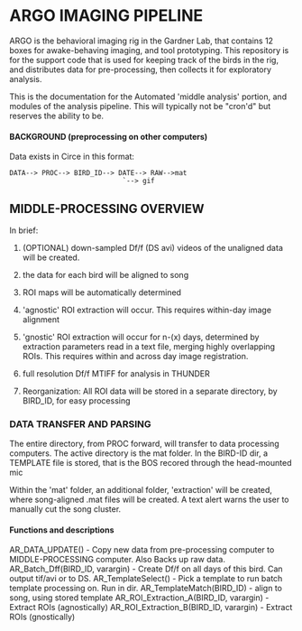 # ARGO IMAGING PIPELINE
ARGO is the behavioral imaging rig in the Gardner Lab, that contains 12 boxes for awake-behaving imaging, and tool prototyping. This repository is for the support code that is used for keeping track of the birds in the rig, and distributes data for pre-processing, then collects it for exploratory analysis.

This is the documentation for the Automated 'middle analysis' portion, and modules of the analysis pipeline. This will typically not be "cron'd" but reserves the ability to be.


#### BACKGROUND (preprocessing on other computers)

Data exists in Circe in this format:

    DATA--> PROC--> BIRD_ID--> DATE--> RAW-->mat
                                `--> gif

## MIDDLE-PROCESSING OVERVIEW


In brief:
1. (OPTIONAL) down-sampled Df/f (DS avi) videos of the unaligned data will be created.

2. the data for each bird will be aligned to song

3. ROI maps will be automatically determined

4. 'agnostic' ROI extraction will occur. This requires within-day image alignment

5. 'gnostic' ROI extraction will occur for n-(x) days, determined by extraction parameters read in a text file, merging highly overlapping ROIs. This requires within and across day image registration.

6. full resolution Df/f MTIFF for analysis in THUNDER

7. Reorganization: All ROI data will be stored in a separate directory, by BIRD_ID, for easy processing




### DATA TRANSFER AND PARSING

The entire directory, from PROC forward, will transfer to data processing computers. The active directory is the mat folder. In the BIRD-ID dir, a TEMPLATE file is stored, that is the BOS recored through the head-mounted mic

Within the 'mat' folder, an additional folder, 'extraction' will be created, where song-aligned .mat files will be created. A text alert warns the user to manually cut the song cluster.




#### Functions and descriptions
AR_DATA_UPDATE() - Copy new data from pre-processing computer to MIDDLE-PROCESSING computer. Also Backs up raw data.
AR_Batch_Dff(BIRD_ID, varargin) - Create Df/f on all days of this bird. Can output tif/avi or to DS.
AR_TemplateSelect() - Pick a template to run batch template processing on. Run in dir.
AR_TemplateMatch(BIRD_ID) - align to song, using stored template
AR_ROI_Extraction_A(BIRD_ID, varargin) - Extract ROIs (agnostically)
AR_ROI_Extraction_B(BIRD_ID, varargin) - Extract ROIs (gnostically)
